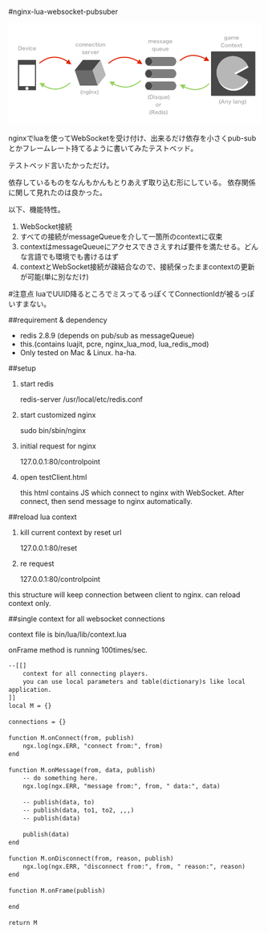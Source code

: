 #nginx-lua-websocket-pubsuber

![SS](/Doc/graph.png)

nginxでluaを使ってWebSocketを受け付け、出来るだけ依存を小さくpub-subとかフレームレート持てるように書いてみたテストベッド。

テストベッド言いたかっただけ。

依存しているものをなんもかんもとりあえず取り込む形にしている。
依存関係に関して見れたのは良かった。

以下、機能特性。

1. WebSocket接続
2. すべての接続がmessageQueueを介して一箇所のcontextに収束
3. contextはmessageQueueにアクセスできさえすれば要件を満たせる。どんな言語でも環境でも書けるはず
4. contextとWebSocket接続が疎結合なので、接続保ったままcontextの更新が可能(単に別なだけ)

#注意点
luaでUUID降るところでミスってるっぽくてConnectionIdが被るっぽいすまない。

##requirement & dependency
* redis 2.8.9 (depends on pub/sub as messageQueue)
* this.(contains luajit, pcre, nginx_lua_mod, lua_redis_mod)
* Only tested on Mac & Linux. ha-ha.
 
 
##setup
1. start redis

	redis-server /usr/local/etc/redis.conf


1. start customized nginx
	
	sudo bin/sbin/nginx
	
1. initial request for nginx

	127.0.0.1:80/controlpoint
	
1. open testClient.html
	
	this html contains JS which connect to nginx with WebSocket. After connect, then send message to nginx automatically.
	
##reload lua context

1. kill current context by reset url
	
	127.0.0.1:80/reset

1. re request
	
	127.0.0.1:80/controlpoint

this structure will keep connection between client to nginx. can reload context only.

##single context for all websocket connections

context file is bin/lua/lib/context.lua

onFrame method is running 100times/sec.


	--[[]
		context for all connecting players.
		you can use local parameters and table(dictionary)s like local application.
	]]
	local M = {}

	connections = {}

	function M.onConnect(from, publish)
		ngx.log(ngx.ERR, "connect from:", from)
	end

	function M.onMessage(from, data, publish)
		-- do something here.
		ngx.log(ngx.ERR, "message from:", from, " data:", data)

		-- publish(data, to)
		-- publish(data, to1, to2, ,,,)
		-- publish(data)

		publish(data)
	end

	function M.onDisconnect(from, reason, publish)
		ngx.log(ngx.ERR, "disconnect from:", from, " reason:", reason)
	end

	function M.onFrame(publish)

	end

	return M

